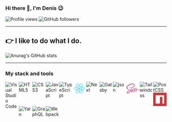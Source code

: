 ### Hi there 👋, I'm Denis :wink:
![Profile views](https://gpvc.arturio.dev/josserden)
![GitHub followers](https://img.shields.io/github/followers/josserden)

---
 👉 I like to do what I do.
---

![Anurag's GitHub stats](https://github-readme-stats.vercel.app/api?username=josserden&show_icons=true&theme=dracula)

---

### My stack and tools

<img align="left"  alt="Visual Studio Code" width="42px" src="https://cdn.svgporn.com/logos/visual-studio-code.svg" />
<img align="left" alt="HTML5" width="42px" src="https://cdn.svgporn.com/logos/html-5.svg" />
<img align="left" alt="CSS3" width="42px" src="https://cdn.svgporn.com/logos/css-3.svg" />
<img align="left" alt="JavaScript" width="42px" src="https://raw.githubusercontent.com/jmnote/z-icons/master/svg/javascript.svg" />
<img align="left" alt="TypeScript" width="42px" src="https://cdn.svgporn.com/logos/typescript-icon.svg" />
<img align="left" alt="React" width="42px" src="https://raw.githubusercontent.com/github/explore/80688e429a7d4ef2fca1e82350fe8e3517d3494d/topics/react/react.png" />
<img align="left" alt="Next" width="42px" src="https://cdn.svgporn.com/logos/nextjs-icon.svg" />
<img align="left" alt="Gatsby" width="42px" src="https://cdn.svgporn.com/logos/gatsby.svg" />
<img align="left" alt="json" width="42px" src="https://cdn.svgporn.com/logos/json.svg" />
<img align="left" alt="Sass" width="42px" src="https://raw.githubusercontent.com/github/explore/80688e429a7d4ef2fca1e82350fe8e3517d3494d/topics/sass/sass.png" />
<img align="left"  alt="Tailwindcss" width="42px" src="https://cdn.svgporn.com/logos/tailwindcss-icon.svg" />
<img align="left"  alt="PostCSS" width="42px" src="https://cdn.svgporn.com/logos/postcss.svg" />
<img align="left" alt="Npm" width="42px" src="https://raw.githubusercontent.com/github/explore/80688e429a7d4ef2fca1e82350fe8e3517d3494d/topics/npm/npm.png" />
<img align="left" alt="Yarn" width="42px" src="https://cdn.svgporn.com/logos/yarn.svg" />
<img align="left" alt="GraphQL" width="42px" src="https://cdn.svgporn.com/logos/graphql.svg" />
<img align="left" alt="Webpack" width="42px" src="https://cdn.svgporn.com/logos/webpack.svg" />

